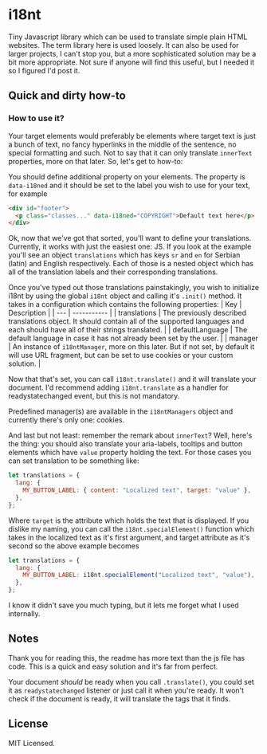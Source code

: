 # i18nt

Tiny Javascript library which can be used to translate simple plain HTML websites. The term library here is used loosely. It can also be used for larger projects, I can't stop you, but a more sophisticated solution may be a bit more appropriate. Not sure if anyone will find this useful, but I needed it so I figured I'd post it.

## Quick and dirty how-to

### How to use it?

Your target elements would preferably be elements where target text is just a bunch of text, no fancy hyperlinks in the middle of the sentence, no special formatting and such. Not to say that it can only translate `innerText` properties, more on that later. So, let's get to how-to:

You should define additional property on your elements. The property is `data-i18ned` and it should be set to the label you wish to use for your text, for example

```html
<div id="footer">
  <p class="classes..." data-i18ned="COPYRIGHT">Default text here</p>
</div>
```

Ok, now that we've got that sorted, you'll want to define your translations. Currently, it works with just the easiest one: JS.
If you look at the example you'll see an object `translations` which has keys `sr` and `en` for Serbian (latin) and English respectively. Each of those is a nested object which has all of the translation labels and their corresponding translations.

Once you've typed out those translations painstakingly, you wish to initialize i18nt by using the global `i18nt` object and calling it's `.init()` method. It takes in a configuration which contains the following properties:
| Key | Description |
| --- | ----------- |
| translations | The previously described translations object. It should contain all of the supported languages and each should have all of their strings translated. |
| defaultLanguage | The default language in case it has not already been set by the user. |
| manager | An instance of `i18ntManager`, more on this later. But if not set, by default it will use URL fragment, but can be set to use cookies or your custom solution. |

Now that that's set, you can call `i18nt.translate()` and it will translate your document. I'd recommend adding `i18nt.translate` as a handler for readystatechanged event, but this is not mandatory.

Predefined manager(s) are available in the `i18ntManagers` object and currently there's only one: cookies.

And last but not least: remember the remark about `innerText`? Well, here's the thing: you should also translate your aria-labels, tooltips and button elements which have `value` property holding the text. For those cases you can set translation to be something like:

```js
let translations = {
  lang: {
    MY_BUTTON_LABEL: { content: "Localized text", target: "value" },
  },
};
```

Where `target` is the attribute which holds the text that is displayed. If you dislike my naming, you can call the `i18nt.specialElement()` function which takes in the localized text as it's first argument, and target attribute as it's second so the above example becomes

```js
let translations = {
  lang: {
    MY_BUTTON_LABEL: i18nt.specialElement("Localized text", "value"),
  },
};
```
I know it didn't save you much typing, but it lets me forget what I used internally.

## Notes

Thank you for reading this, the readme has more text than the js file has code. This is a quick and easy solution and it's far from perfect.

Your document _should_ be ready when you call ```.translate()```, you could set it as ```readystatechanged``` listener or just call it when you're ready. It won't check if the document is ready, it will translate the tags that it finds.

## License

MIT Licensed.
